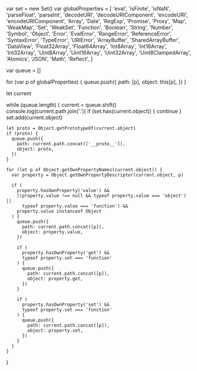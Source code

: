  var set = new Set()
  var globalProperties = [
    'eval',
    'isFinite',
    'isNaN',
    'parseFloat',
    'parseInt',
    'decodeURI',
    'decodeURIComponent',
    'encodeURI',
    'encodeURIComponent',
    'Array',
    'Date',
    'RegExp',
    'Promise',
    'Proxy',
    'Map',
    'WeakMap',
    'Set',
    'WeakSet',
    'Function',
    'Boolean',
    'String',
    'Number',
    'Symbol',
    'Object',
    'Error',
    'EvalError',
    'RangeError',
    'ReferenceError',
    'SyntaxError',
    'TypeError',
    'URIError',
    'ArrayBuffer',
    'SharedArrayBuffer',
    'DataView',
    'Float32Array',
    'Float64Array',
    'Int8Array',
    'Int16Array',
    'Int32Array',
    'Uint8Array',
    'Uint16Array',
    'Uint32Array',
    'Uint8ClampedArray',
    'Atomics',
    'JSON',
    'Math',
    'Reflect',
  ]

  var queue = []

  for (var p of globalProperties) {
    queue.push({
      path: [p],
      object: this[p],
    })
  }

  let current

  while (queue.length) {
    current = queue.shift()
    console.log(current.path.join('.'))
    if (set.has(current.object)) {
      continue
    }
    set.add(current.object)

    let proto = Object.getPrototypeOf(current.object)
    if (proto) {
      queue.push({
        path: current.path.concat(['__proto__']),
        object: proto,
      })
    }

    for (let p of Object.getOwnPropertyNames(current.object)) {
      var property = Object.getOwnPropertyDescriptor(current.object, p)

      if (
        property.hasOwnProperty('value') &&
        ((property.value !== null && typeof property.value === 'object') ||
          typeof property.value === 'function') &&
        property.value instanceof Object
      ) {
        queue.push({
          path: current.path.concat([p]),
          object: property.value,
        })

        if (
          property.hasOwnProperty('get') &&
          typeof property.set === 'function'
        ) {
          queue.push({
            path: current.path.concat([p]),
            object: property.get,
          })
        }

        if (
          property.hasOwnProperty('set') &&
          typeof property.set === 'function'
        ) {
          queue.push({
            path: current.path.concat([p]),
            object: property.set,
          })
        }
      }
    }
  }